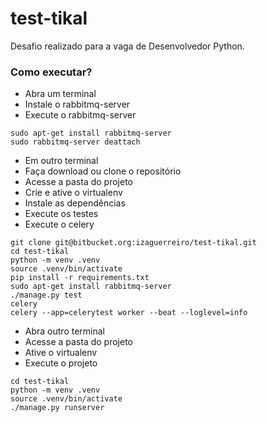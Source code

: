 # test-tikal
Desafio realizado para a vaga de Desenvolvedor Python.

### Como executar?

* Abra um terminal
* Instale o rabbitmq-server
* Execute o rabbitmq-server

```
sudo apt-get install rabbitmq-server
sudo rabbitmq-server deattach
```

* Em outro terminal
* Faça download ou clone o repositório
* Acesse a pasta do projeto
* Crie e ative o virtualenv
* Instale as dependências
* Execute os testes
* Execute o celery

```
git clone git@bitbucket.org:izaguerreiro/test-tikal.git
cd test-tikal
python -m venv .venv
source .venv/bin/activate
pip install -r requirements.txt
sudo apt-get install rabbitmq-server
./manage.py test
celery 
celery --app=celerytest worker --beat --loglevel=info
```

* Abra outro terminal
* Acesse a pasta do projeto
* Ative o virtualenv
* Execute o projeto

```
cd test-tikal
python -m venv .venv
source .venv/bin/activate
./manage.py runserver
```

